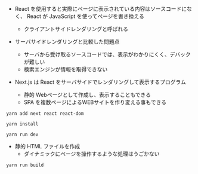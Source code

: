 
- React を使用すると実際にページに表示されている内容はソースコードになく、 React が JavaScript を使ってページを書き換える
    - クライアントサイドレンダリングと呼ばれる

- サーバサイドレンダリングと比較した問題点
    - サーバから受け取るソースコードでは、表示がわかりにくく、デバックが難しい
    - 検索エンジンが情報を取得できない

- Next.js は React をサーバサイドでレンダリングして表示するプログラム
    - 静的 Webページとして作成し、表示することもできる
    - SPA を複数ページによるWEBサイトを作り変える事もできる

```shell
yarn add next react react-dom
```

```shell
yarn install

yarn run dev
```

- 静的 HTML ファイルを作成
    - ダイナミックにページを操作するような処理はうごかない
　
```shell
yarn run build
```

